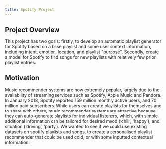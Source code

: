```yaml
---
title: Spotify Project
---
```


## Project Overview

This project has two goals: firstly, to develop an automatic playlist generator for Spotify based on a base playlist and some user context information, including intent, emotion, location, and playlist "purpose". Secondly, create a model for Spotify to find songs for new playlists with relatively few prior playlist entries.

## Motivation

Music recommender systems are now extremely popular, largely due to the availability of streaming services such as Spotify, Apple Music and Pandora. In January 2018, Spotify reported 159 million monthly active users, and 70 million paid subscribers.  While users can create playlists for themselves and to share with others, music recommender systems are attractive because they can auto-generate playlists for individual listeners, which, with simple additional information can be tailored for desired mood (‘chill’, ‘happy’), and situation (‘driving’, ‘party’).  We wanted to see if we could use existing datasets on spotify playlists and songs, to create a personalised playlist recommender that could be used cold, or with some inputted contextual information. 
